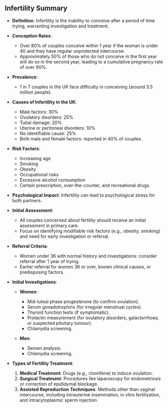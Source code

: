 ## Infertility Summary

- **Definition**: Infertility is the inability to conceive after a period of time trying, warranting investigation and treatment.
  
- **Conception Rates**:
  - Over 80% of couples conceive within 1 year if the woman is under 40 and they have regular unprotected intercourse.
  - Approximately 50% of those who do not conceive in the first year will do so in the second year, leading to a cumulative pregnancy rate of over 90%.

- **Prevalence**: 
  - 1 in 7 couples in the UK face difficulty in conceiving (around 3.5 million people).

- **Causes of Infertility in the UK**:
  - Male factors: 30%
  - Ovulatory disorders: 25%
  - Tubal damage: 20%
  - Uterine or peritoneal disorders: 10%
  - No identifiable cause: 25%
  - Both male and female factors: reported in 40% of couples.

- **Risk Factors**:
  - Increasing age
  - Smoking
  - Obesity
  - Occupational risks
  - Excessive alcohol consumption
  - Certain prescription, over-the-counter, and recreational drugs.

- **Psychological Impact**: Infertility can lead to psychological stress for both partners.

- **Initial Assessment**: 
  - All couples concerned about fertility should receive an initial assessment in primary care.
  - Focus on identifying modifiable risk factors (e.g., obesity, smoking) and need for early investigation or referral.

- **Referral Criteria**:
  - Women under 36 with normal history and investigations: consider referral after 1 year of trying.
  - Earlier referral for women 36 or over, known clinical causes, or predisposing factors.

- **Initial Investigations**:
  - **Women**:
    - Mid-luteal phase progesterone (to confirm ovulation).
    - Serum gonadotrophins (for irregular menstrual cycles).
    - Thyroid function tests (if symptomatic).
    - Prolactin measurement (for ovulatory disorders, galactorrhoea, or suspected pituitary tumour).
    - Chlamydia screening.
  
  - **Men**:
    - Semen analysis.
    - Chlamydia screening.

- **Types of Fertility Treatment**:
  1. **Medical Treatment**: Drugs (e.g., clomifene) to induce ovulation.
  2. **Surgical Treatment**: Procedures like laparoscopy for endometriosis or correction of epididymal blockage.
  3. **Assisted Reproduction Techniques**: Methods other than vaginal intercourse, including intrauterine insemination, in vitro fertilization, and intracytoplasmic sperm injection.